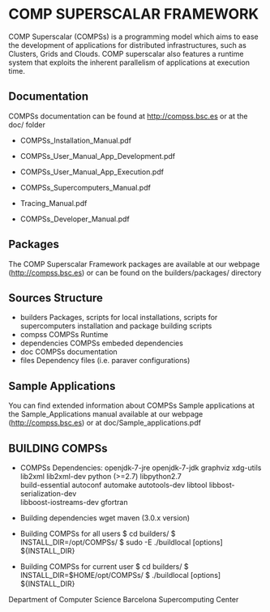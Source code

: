 # COMP SUPERSCALAR FRAMEWORK

COMP Superscalar (COMPSs) is a programming model which aims to ease the development of applications for distributed infrastructures,
such as Clusters, Grids and Clouds. COMP superscalar also features a runtime system that exploits the inherent parallelism of 
applications at execution time.


## Documentation

COMPSs documentation can be found at http://compss.bsc.es or at the doc/ folder

  * COMPSs_Installation_Manual.pdf

  * COMPSs_User_Manual_App_Development.pdf
  * COMPSs_User_Manual_App_Execution.pdf

  * COMPSs_Supercomputers_Manual.pdf
  * Tracing_Manual.pdf

  * COMPSs_Developer_Manual.pdf


## Packages
The COMP Superscalar Framework packages are available at our webpage (http://compss.bsc.es) or 
can be found on the builders/packages/ directory


## Sources Structure

  * builders			Packages, scripts for local installations, scripts for supercomputers installation
				and package building scripts
  * compss              	COMPSs Runtime
  * dependencies        	COMPSs embeded dependencies
  * doc                 	COMPSs documentation
  * files			Dependency files (i.e. paraver configurations)


## Sample Applications

You can find extended information about COMPSs Sample applications at the Sample_Applications manual available
at our webpage (http://compss.bsc.es) or at doc/Sample_applications.pdf


## BUILDING COMPSs

* COMPSs Dependencies:
	openjdk-7-jre openjdk-7-jdk graphviz xdg-utils lib2xml lib2xml-dev python (>=2.7) libpython2.7 \
        build-essential autoconf automake autotools-dev libtool libbost-serialization-dev \
	libboost-iostreams-dev gfortran 

* Building dependencies
	wget
	maven		(3.0.x version)


* Building COMPSs for all users
	$ cd builders/
	$ INSTALL_DIR=/opt/COMPSs/
	$ sudo -E ./buildlocal [options] ${INSTALL_DIR}

* Building COMPSs for current user
	$ cd builders/
        $ INSTALL_DIR=$HOME/opt/COMPSs/
        $ ./buildlocal [options] ${INSTALL_DIR}



Department of Computer Science
Barcelona Supercomputing Center

